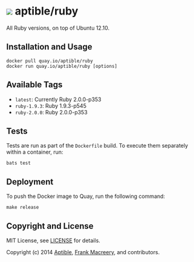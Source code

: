 # ![](https://gravatar.com/avatar/11d3bc4c3163e3d238d558d5c9d98efe?s=64) aptible/ruby

All Ruby versions, on top of Ubuntu 12.10.

## Installation and Usage

    docker pull quay.io/aptible/ruby
    docker run quay.io/aptible/ruby [options]

## Available Tags

* `latest`: Currently Ruby 2.0.0-p353
* `ruby-1.9.3`: Ruby 1.9.3-p545
* `ruby-2.0.0`: Ruby 2.0.0-p353

## Tests

Tests are run as part of the `Dockerfile` build. To execute them separately within a container, run:

    bats test

## Deployment

To push the Docker image to Quay, run the following command:

    make release

## Copyright and License

MIT License, see [LICENSE](LICENSE.md) for details.

Copyright (c) 2014 [Aptible](https://www.aptible.com), [Frank Macreery](https://github.com/fancyremarker), and contributors.
